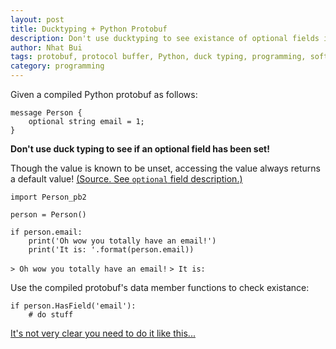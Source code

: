 ```yaml
---
layout: post
title: Ducktyping + Python Protobuf
description: Don't use ducktyping to see existance of optional fields in a Python protobuf.
author: Nhat Bui
tags: protobuf, protocol buffer, Python, duck typing, programming, software 
category: programming
---
```


Given a compiled Python protobuf as follows:

```
message Person {
    optional string email = 1;
}
```

__Don't use duck typing to see if an optional field has been set!__

Though the value is known to be unset, accessing the value always returns
a default value! [(Source. See `optional` field description.)](https://developers.google.com/protocol-buffers/docs/pythontutorial#defining-your-protocol-format)

```
import Person_pb2

person = Person()

if person.email:
    print('Oh wow you totally have an email!')
    print('It is: '.format(person.email))
```

`> Oh wow you totally have an email!`
`> It is:`

Use the compiled protobuf's data member functions to check existance:

```
if person.HasField('email'):
    # do stuff
```

[It's not very clear you need to do it like this...](https://developers.google.com/protocol-buffers/docs/reference/python/google.protobuf.message.Message-class#HasField)
